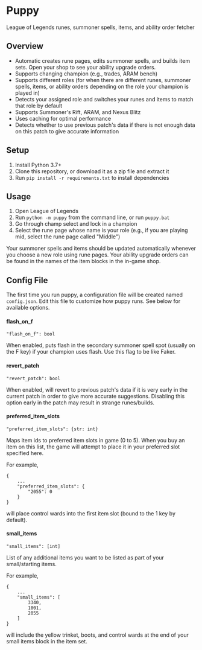# Puppy

League of Legends runes, summoner spells, items, and ability order fetcher

## Overview

* Automatic creates rune pages, edits summoner spells, and builds item sets. Open your shop to see your ability upgrade orders.
* Supports changing champion (e.g., trades, ARAM bench)
* Supports different roles (for when there are different runes, summoner spells, items, or ability orders depending on the role your champion is played in)
* Detects your assigned role and switches your runes and items to match that role by default
* Supports Summoner's Rift, ARAM, and Nexus Blitz
* Uses caching for optimal performance
* Detects whether to use previous patch's data if there is not enough data on this patch to give accurate information

## Setup

1. Install Python 3.7+
2. Clone this repository, or download it as a zip file and extract it
3. Run `pip install -r requirements.txt` to install dependencies

## Usage

1. Open League of Legends
2. Run `python -m puppy` from the command line, or run `puppy.bat`
3. Go through champ select and lock in a champion
4. Select the rune page whose name is your role (e.g., if you are playing mid, select the rune page called "Middle")

Your summoner spells and items should be updated automatically whenever you choose a new role using rune pages. Your ability upgrade orders can be found in the names of the item blocks in the in-game shop.

## Config File

The first time you run puppy, a configuration file will be created named `config.json`. Edit this file to customize how puppy runs. See below for available options.

#### flash_on_f

`"flash_on_f": bool`

When enabled, puts flash in the secondary summoner spell spot (usually on the F key) if your champion uses flash. Use this flag to be like Faker.

#### revert_patch

`"revert_patch": bool`

When enabled, will revert to previous patch's data if it is very early in the current patch in order to give more accurate suggestions. Disabling this option early in the patch may result in strange runes/builds.

#### preferred_item_slots

`"preferred_item_slots": {str: int}`

Maps item ids to preferred item slots in game (0 to 5). When you buy an item on this list, the game will attempt to place it in your preferred slot specified here.

For example,

```
{
    ...
    "preferred_item_slots": {
        "2055": 0
    }
}
```

will place control wards into the first item slot (bound to the 1 key by default).

#### small_items

`"small_items": [int] `

List of any additional items you want to be listed as part of your small/starting items.

For example,

```
{
    ...
    "small_items": [
        3340, 
        1001, 
        2055
    ]
}
```

will include the yellow trinket, boots, and control wards at the end of your small items block in the item set.
